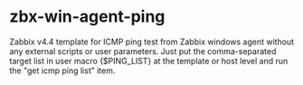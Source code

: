 # zbx-win-agent-ping
Zabbix v4.4 template for ICMP ping test from Zabbix windows agent without any external scripts or user parameters.
Just put the comma-separated target list in user macro {$PING_LIST} at the template or host level and run the "get icmp ping list" item.
